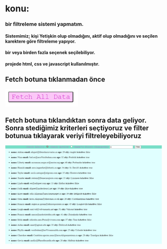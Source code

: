 # konu:
### bir filtreleme sistemi yapmatım. 
#### Sistemimiz; kişi Yetişkin olup olmadığını, aktif olup olmadığını ve seçilen karektere göre filtreleme yapıyor. 
#### bir veya birden fazla seçenek seçilebiliyor.
#### projede html, css ve javascript kullanılmıştır.

## Fetch botuna tıklanmadan önce 

![Alt text](fetchButton.png)


## Fetch botuna tıklandıktan sonra data geliyor. Sonra stediğimiz kriterleri seçtiyoruz ve filter botunua tıklayarak veriyi filtreleyebiliyoruz

![Alt text](result.png)
